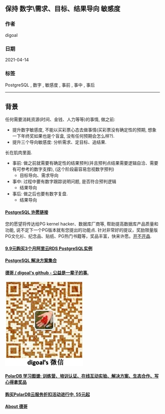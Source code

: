 ## 保持 数字\需求、目标、结果导向 敏感度    
            
### 作者            
digoal            
            
### 日期            
2021-04-14             
            
### 标签            
PostgreSQL , 数字 , 敏感度 , 事前 , 事中 , 事后     
            
----            
            
## 背景            
      
任何需要消耗资源(时间、金钱、人力等等)的事情, 做之前:
- 提升数字敏感度, 不能以买彩票心态去做事情(买彩票没有确定性的预期, 想象一下年终奖如果也是个盲盒, 没有任何预期会怎么样?).     
- 提升三个导向敏感度: 分析需求、定目标、追结果.  
  
长在肌肉里面.   
    
- 事前: 做之前就需要有确定性的结果预判(并且预判点结果需要逻辑自洽、需要有可参考的数字支撑), (这个阶段最容易忽视数字预判)     
    - 目标导向、需求导向  
- 事中: 过程中要有数字跟踪说明问题, 是否符合预判逻辑    
    - 结果导向
- 事后: 做之后也要有数字复盘.     
    - 结果导向
    
    
  
#### [PostgreSQL 许愿链接](https://github.com/digoal/blog/issues/76 "269ac3d1c492e938c0191101c7238216")
您的愿望将传达给PG kernel hacker、数据库厂商等, 帮助提高数据库产品质量和功能, 说不定下一个PG版本就有您提出的功能点. 针对非常好的提议，奖励限量版PG文化衫、纪念品、贴纸、PG热门书籍等，奖品丰富，快来许愿。[开不开森](https://github.com/digoal/blog/issues/76 "269ac3d1c492e938c0191101c7238216").  
  
  
#### [9.9元购买3个月阿里云RDS PostgreSQL实例](https://www.aliyun.com/database/postgresqlactivity "57258f76c37864c6e6d23383d05714ea")
  
  
#### [PostgreSQL 解决方案集合](https://yq.aliyun.com/topic/118 "40cff096e9ed7122c512b35d8561d9c8")
  
  
#### [德哥 / digoal's github - 公益是一辈子的事.](https://github.com/digoal/blog/blob/master/README.md "22709685feb7cab07d30f30387f0a9ae")
  
  
![digoal's wechat](../pic/digoal_weixin.jpg "f7ad92eeba24523fd47a6e1a0e691b59")
  
  
#### [PolarDB 学习图谱: 训练营、培训认证、在线互动实验、解决方案、生态合作、写心得拿奖品](https://www.aliyun.com/database/openpolardb/activity "8642f60e04ed0c814bf9cb9677976bd4")
  
  
#### [购买PolarDB云服务折扣活动进行中, 55元起](https://www.aliyun.com/activity/new/polardb-yunparter?userCode=bsb3t4al "e0495c413bedacabb75ff1e880be465a")
  
  
#### [About 德哥](https://github.com/digoal/blog/blob/master/me/readme.md "a37735981e7704886ffd590565582dd0")
  
